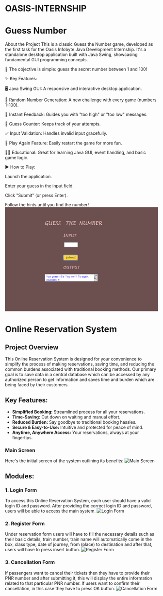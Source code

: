 # OASIS-INTERNSHIP

# Guess Number
About the Project
This is a classic Guess the Number game, developed as the first task for the Oasis Infobyte Java Development Internship. It's a standalone desktop application built with Java Swing, showcasing fundamental GUI programming concepts.

🎯 The objective is simple: guess the secret number between 1 and 100!

✨ Key Features:

🖥️ Java Swing GUI: A responsive and interactive desktop application.

🎲 Random Number Generation: A new challenge with every game (numbers 1-100).

💬 Instant Feedback: Guides you with "too high" or "too low" messages.

🔢 Guess Counter: Keeps track of your attempts.

✅ Input Validation: Handles invalid input gracefully.

🔄 Play Again Feature: Easily restart the game for more fun.

👨‍💻 Educational: Great for learning Java GUI, event handling, and basic game logic.

▶️ How to Play:

Launch the application.

Enter your guess in the input field.

Click "Submit" (or press Enter).

Follow the hints until you find the number!
![Screenshot of Guess The Number game](GuessNumber.png)


# Online Reservation System

## Project Overview
This Online Reservation System is designed for your convenience to simplify the process of making reservations, saving time, and reducing the common burdens associated with traditional booking methods. Our primary goal is to save data in a central database which can be accessed by any authorized person to get information and saves time and burden which are being faced by their customers.

## Key Features:
* **Simplified Booking:** Streamlined process for all your reservations.
* **Time-Saving:** Cut down on waiting and manual effort.
* **Reduced Burden:** Say goodbye to traditional booking hassles.
* **Secure & Easy-to-Use:** Intuitive and protected for peace of mind.
* **Anytime, Anywhere Access:** Your reservations, always at your fingertips.

### Main Screen
Here's the initial screen of the system outlining its benefits:
![Main Screen](images/Screenshot%202025-07-09%20214235.png)

## Modules:

### 1. Login Form
To access this Online Reservation System, each user should have a valid login ID and password. After providing the correct login ID and password, users will be able to access the main system.
![Login Form](images/Screenshot%202025-07-09%20214252.png)

### 2. Register Form
Under reservation form users will have to fill the necessary details such as their basic details, train number, train name will automatically come in the box, class type, date of journey, from (place) to destination and after that, users will have to press insert button.
![Register Form](images/Screenshot%202025-07-09%20214245.png)

### 3. Cancellation Form
If passengers want to cancel their tickets then they have to provide their PNR number and after submitting it, this will display the entire information related to that particular PNR number. If users want to confirm their cancellation, in this case they have to press OK button.
![Cancellation Form](images/Screenshot%202025-07-09%20214227.png)
